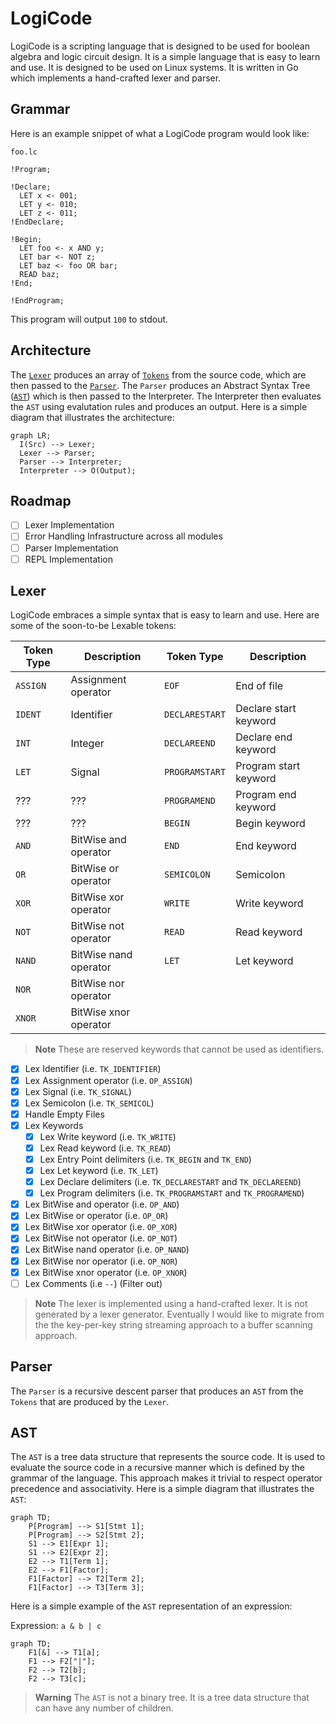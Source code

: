 # LogiCode

LogiCode is a scripting language that is designed to be used for boolean algebra and logic circuit design. It is a simple language that is easy to learn and use. It is designed to be used on Linux systems. It is written in Go which implements a hand-crafted lexer and parser.

## Grammar

Here is an example snippet of what a LogiCode program would look like:

`foo.lc`

```
!Program;

!Declare;
  LET x <- 001;
  LET y <- 010;
  LET z <- 011;
!EndDeclare;

!Begin;
  LET foo <- x AND y;
  LET bar <- NOT z;
  LET baz <- foo OR bar;
  READ baz;
!End;

!EndProgram;
```

This program will output `100` to stdout.

## Architecture

The [`Lexer`](https://en.wikipedia.org/wiki/Lexical_analysis) produces an array of [`Tokens`](https://bits.netbeans.org/11.1/javadoc/org-netbeans-modules-lexer/index.html?org/netbeans/api/lexer/Token.html) from the source code, which are then passed to the [`Parser`](https://en.wikipedia.org/wiki/Parsing). The `Parser` produces an Abstract Syntax Tree ([`AST`](https://en.wikipedia.org/wiki/Abstract_syntax_tree)) which is then passed to the Interpreter. The Interpreter then evaluates the `AST` using evalutation rules and produces an output. Here is a simple diagram that illustrates the architecture:

```mermaid
graph LR;
  I(Src) --> Lexer;
  Lexer --> Parser;
  Parser --> Interpreter;
  Interpreter --> O(Output);
```

## Roadmap

-   [ ] Lexer Implementation
-   [ ] Error Handling Infrastructure across all modules
-   [ ] Parser Implementation
-   [ ] REPL Implementation

## Lexer

LogiCode embraces a simple syntax that is easy to learn and use.
Here are some of the soon-to-be Lexable tokens:

| Token Type | Description           | Token Type     | Description           |
| ---------- | --------------------- | -------------- | --------------------- |
| `ASSIGN`   | Assignment operator   | `EOF`          | End of file           |
| `IDENT`    | Identifier            | `DECLARESTART` | Declare start keyword |
| `INT`      | Integer               | `DECLAREEND`   | Declare end keyword   |
| `LET`      | Signal                | `PROGRAMSTART` | Program start keyword |
| ???        | ???                   | `PROGRAMEND`   | Program end keyword   |
| ???        | ???                   | `BEGIN`        | Begin keyword         |
| `AND`      | BitWise and operator  | `END`          | End keyword           |
| `OR`       | BitWise or operator   | `SEMICOLON`    | Semicolon             |
| `XOR`      | BitWise xor operator  | `WRITE`        | Write keyword         |
| `NOT`      | BitWise not operator  | `READ`         | Read keyword          |
| `NAND`     | BitWise nand operator | `LET`          | Let keyword           |
| `NOR`      | BitWise nor operator  |
| `XNOR`     | BitWise xnor operator |

> **Note** These are reserved keywords that cannot be used as identifiers.

-   [x] Lex Identifier (i.e. `TK_IDENTIFIER`)
-   [x] Lex Assignment operator (i.e. `OP_ASSIGN`)
-   [x] Lex Signal (i.e. `TK_SIGNAL`)
-   [x] Lex Semicolon (i.e. `TK_SEMICOL`)
-   [x] Handle Empty Files
-   [x] Lex Keywords
    -   [x] Lex Write keyword (i.e. `TK_WRITE`)
    -   [x] Lex Read keyword (i.e. `TK_READ`)
    -   [x] Lex Entry Point delimiters (i.e. `TK_BEGIN` and `TK_END`)
    -   [x] Lex Let keyword (i.e. `TK_LET`)
    -   [x] Lex Declare delimiters (i.e. `TK_DECLARESTART` and `TK_DECLAREEND`)
    -   [x] Lex Program delimiters (i.e. `TK_PROGRAMSTART` and `TK_PROGRAMEND`)
-   [x] Lex BitWise and operator (i.e. `OP_AND`)
-   [x] Lex BitWise or operator (i.e. `OP_OR`)
-   [x] Lex BitWise xor operator (i.e. `OP_XOR`)
-   [x] Lex BitWise not operator (i.e. `OP_NOT`)
-   [x] Lex BitWise nand operator (i.e. `OP_NAND`)
-   [x] Lex BitWise nor operator (i.e. `OP_NOR`)
-   [x] Lex BitWise xnor operator (i.e. `OP_XNOR`)
-   [ ] Lex Comments (i.e `--`) (Filter out)

> **Note** The lexer is implemented using a hand-crafted lexer. It is not generated by a lexer generator. Eventually I would like to migrate from the the key-per-key string streaming approach to a buffer scanning approach.

## Parser

The `Parser` is a recursive descent parser that produces an `AST` from the `Tokens` that are produced by the `Lexer`.

## AST

The `AST` is a tree data structure that represents the source code. It is used to evaluate the source code in a recursive manner which
is defined by the grammar of the language. This approach makes it trivial to respect operator precedence and associativity. Here is a simple diagram that illustrates the `AST`:

```mermaid
graph TD;
    P[Program] --> S1[Stmt 1];
    P[Program] --> S2[Stmt 2];
    S1 --> E1[Expr 1];
    S1 --> E2[Expr 2];
    E2 --> T1[Term 1];
    E2 --> F1[Factor];
    F1[Factor] --> T2[Term 2];
    F1[Factor] --> T3[Term 3];

```

Here is a simple example of the `AST` representation of an expression:

Expression: `a & b | c`

```mermaid
graph TD;
    F1[&] --> T1[a];
    F1 --> F2["|"];
    F2 --> T2[b];
    F2 --> T3[c];
```

> **Warning** The `AST` is not a binary tree. It is a tree data structure that can have any number of children.
